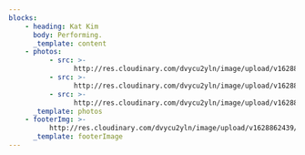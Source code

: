 ```yaml
---
blocks:
    - heading: Kat Kim
      body: Performing.
      _template: content
    - photos:
          - src: >-
                http://res.cloudinary.com/dvycu2yln/image/upload/v1628814740/s_6DDA0F9B1A87BCAD1F65DA9B32C1C2EB505831C3B0AF073D1F3AB6D8E32BF7AD_1580179305205_Kat_UNRETOUCHED-72_rdkgpj.jpg
          - src: >-
                http://res.cloudinary.com/dvycu2yln/image/upload/v1628815364/s_6DDA0F9B1A87BCAD1F65DA9B32C1C2EB505831C3B0AF073D1F3AB6D8E32BF7AD_1580179302034_Kat_UNRETOUCHED-71_dyl2yw.jpg
          - src: >-
                http://res.cloudinary.com/dvycu2yln/image/upload/v1628814759/s_6DDA0F9B1A87BCAD1F65DA9B32C1C2EB505831C3B0AF073D1F3AB6D8E32BF7AD_1580179315835_Kat_UNRETOUCHED-77_dcru0m.jpg
      _template: photos
    - footerImg: >-
          http://res.cloudinary.com/dvycu2yln/image/upload/v1628862439/home_j7in5e.jpg
      _template: footerImage
---
```

